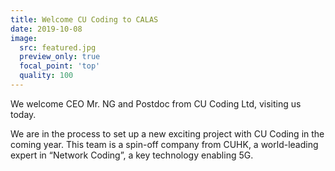 ```yaml
---
title: Welcome CU Coding to CALAS
date: 2019-10-08
image:
  src: featured.jpg
  preview_only: true
  focal_point: 'top'
  quality: 100
---
```

We welcome CEO Mr. NG and Postdoc from CU Coding Ltd, visiting us today. 
<!--more-->

We are in the process to set up a new exciting project with CU Coding in the coming year. This team is a spin-off company from CUHK, a world-leading expert in “Network Coding”, a key technology enabling 5G.